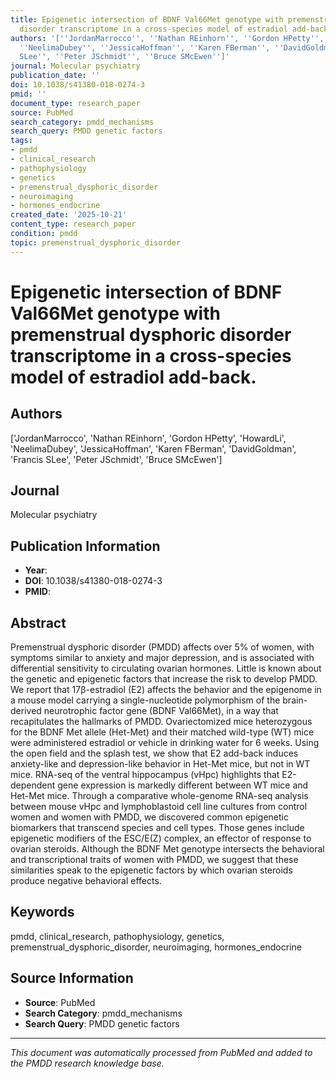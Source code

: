 ```yaml
---
title: Epigenetic intersection of BDNF Val66Met genotype with premenstrual dysphoric
  disorder transcriptome in a cross-species model of estradiol add-back.
authors: '[''JordanMarrocco'', ''Nathan REinhorn'', ''Gordon HPetty'', ''HowardLi'',
  ''NeelimaDubey'', ''JessicaHoffman'', ''Karen FBerman'', ''DavidGoldman'', ''Francis
  SLee'', ''Peter JSchmidt'', ''Bruce SMcEwen'']'
journal: Molecular psychiatry
publication_date: ''
doi: 10.1038/s41380-018-0274-3
pmid: ''
document_type: research_paper
source: PubMed
search_category: pmdd_mechanisms
search_query: PMDD genetic factors
tags:
- pmdd
- clinical_research
- pathophysiology
- genetics
- premenstrual_dysphoric_disorder
- neuroimaging
- hormones_endocrine
created_date: '2025-10-21'
content_type: research_paper
condition: pmdd
topic: premenstrual_dysphoric_disorder
---
```


# Epigenetic intersection of BDNF Val66Met genotype with premenstrual dysphoric disorder transcriptome in a cross-species model of estradiol add-back.

## Authors
['JordanMarrocco', 'Nathan REinhorn', 'Gordon HPetty', 'HowardLi', 'NeelimaDubey', 'JessicaHoffman', 'Karen FBerman', 'DavidGoldman', 'Francis SLee', 'Peter JSchmidt', 'Bruce SMcEwen']

## Journal
Molecular psychiatry

## Publication Information
- **Year**: 
- **DOI**: 10.1038/s41380-018-0274-3
- **PMID**: 

## Abstract
Premenstrual dysphoric disorder (PMDD) affects over 5% of women, with symptoms similar to anxiety and major depression, and is associated with differential sensitivity to circulating ovarian hormones. Little is known about the genetic and epigenetic factors that increase the risk to develop PMDD. We report that 17β-estradiol (E2) affects the behavior and the epigenome in a mouse model carrying a single-nucleotide polymorphism of the brain-derived neurotrophic factor gene (BDNF Val66Met), in a way that recapitulates the hallmarks of PMDD. Ovariectomized mice heterozygous for the BDNF Met allele (Het-Met) and their matched wild-type (WT) mice were administered estradiol or vehicle in drinking water for 6 weeks. Using the open field and the splash test, we show that E2 add-back induces anxiety-like and depression-like behavior in Het-Met mice, but not in WT mice. RNA-seq of the ventral hippocampus (vHpc) highlights that E2-dependent gene expression is markedly different between WT mice and Het-Met mice. Through a comparative whole-genome RNA-seq analysis between mouse vHpc and lymphoblastoid cell line cultures from control women and women with PMDD, we discovered common epigenetic biomarkers that transcend species and cell types. Those genes include epigenetic modifiers of the ESC/E(Z) complex, an effector of response to ovarian steroids. Although the BDNF Met genotype intersects the behavioral and transcriptional traits of women with PMDD, we suggest that these similarities speak to the epigenetic factors by which ovarian steroids produce negative behavioral effects.

## Keywords
pmdd, clinical_research, pathophysiology, genetics, premenstrual_dysphoric_disorder, neuroimaging, hormones_endocrine

## Source Information
- **Source**: PubMed
- **Search Category**: pmdd_mechanisms
- **Search Query**: PMDD genetic factors

---
*This document was automatically processed from PubMed and added to the PMDD research knowledge base.*
